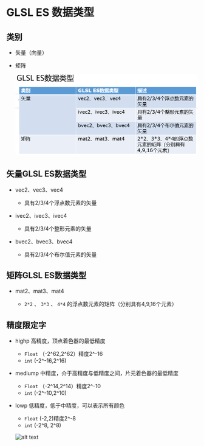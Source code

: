 # GLSL ES 数据类型

## 类别

+ 矢量（向量）
+ 矩阵

  ![alt text](<images/GLSL ES 数据类型.png>)

## 矢量GLSL ES数据类型

+ vec2、vec3、vec4

  + 具有2/3/4个浮点数元素的矢量

+ ivec2、ivec3、ivec4

  + 具有2/3/4个整形元素的矢量

+ bvec2、bvec3、bvec4

  + 具有2/3/4个布尔值元素的矢量

## 矩阵GLSL ES数据类型

+ mat2、mat3、mat4

  + `2*2` 、 `3*3` 、 `4*4` 的浮点数元素的矩阵（分别具有4,9,16个元素）

## 精度限定字

+ highp 高精度，顶点着色器的最低精度

  + `Float` （-2^62,2^62）精度2^-16
  + `int` (-2^-16,2^16)

+ mediump 中精度，介于高精度与低精度之间，片元着色器的最低精度

  + `Float` （-2^14,2^14）精度2^-10
  + `int` (-2^-10,2^10)

+ lowp 低精度，低于中精度，可以表示所有颜色

  + `Float` (-2,2)精度2^-8
  + `int` (-2^8, 2^8)

  ![alt text](images/精度限定字.png)
